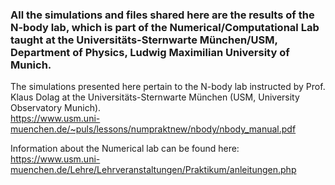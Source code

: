### All the simulations and files shared here are the results of the N-body lab, which is part of the Numerical/Computational Lab taught at the Universitäts-Sternwarte München/USM, Department of Physics, Ludwig Maximilian University of Munich.

The simulations presented here pertain to the N-body lab instructed by Prof. Klaus Dolag at the Universitäts-Sternwarte München (USM, University Observatory Munich).  
https://www.usm.uni-muenchen.de/~puls/lessons/numpraktnew/nbody/nbody_manual.pdf

Information about the Numerical lab can be found here:  
https://www.usm.uni-muenchen.de/Lehre/Lehrveranstaltungen/Praktikum/anleitungen.php
